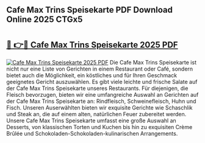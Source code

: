 ## Cafe Max Trins Speisekarte PDF Download Online 2025 CTGx5

# <h2><a href="http://gcadoh.nevu.top/?p=Cafe+Max+Trins+Speisekarte">🔗 👉🔴 Cafe Max Trins Speisekarte 2025 PDF</a></h2>

[![Cafe Max Trins Speisekarte 2025 PDF](https://i.imgur.com/dBaPXMq.png)](http://gcadoh.nevu.top/?p=Cafe+Max+Trins+Speisekarte)
Die Cafe Max Trins Speisekarte ist nicht nur eine Liste von Gerichten in einem Restaurant oder Café, sondern bietet auch die Möglichkeit, ein köstliches und für Ihren Geschmack geeignetes Gericht auszuwählen. Es gibt viele leichte und frische Salate auf der Cafe Max Trins Speisekarte unseres Restaurants. Für diejenigen, die Fleisch bevorzugen, bieten wir eine umfangreiche Auswahl an Gerichten auf der Cafe Max Trins Speisekarte an: Rindfleisch, Schweinefleisch, Huhn und Fisch. Unseren Auserwählten bieten wir exquisite Gerichte wie Schaschlik und Steak an, die auf einem alten, natürlichen Feuer zubereitet werden. Unsere Cafe Max Trins Speisekarte umfasst eine große Auswahl an Desserts, von klassischen Torten und Kuchen bis hin zu exquisiten Crème Brûlée und Schokoladen-Schokoladen-kulinarischen Arrangements.
